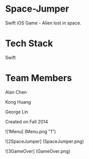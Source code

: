 Space-Jumper
============

Swift iOS Game - Alien lost in space.

Tech Stack
==========
Swift

Team Members
============
Alan Chen

Kong Huang

George Lin

Created on Fall 2014

![1Menu] (Menu.png "1")

![2SpaceJumper] (SpaceJumper.png)

![3GameOver] (GameOver.png)